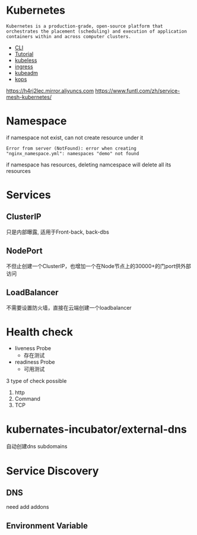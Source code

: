 # Kubernetes
    Kubernetes is a production-grade, open-source platform that orchestrates the placement (scheduling) and execution of application containers within and across computer clusters.

* [CLI](kubernetes/CLI)
* [Tutorial](kubernetes/tutorial)
* [kubeless](kubeless)
* [ingress](ingress)
* [kubeadm](kubeadm)
* [kops](kops)

https://h4rj2lec.mirror.aliyuncs.com
https://www.funtl.com/zh/service-mesh-kubernetes/

# Namespace
if namespace not exist, can not create resource under it
```
Error from server (NotFound): error when creating "nginx_namespace.yml": namespaces "demo" not found
```

if namespace has resources, deleting namcespace will delete all its resources

# Services
## ClusterIP
只是内部曝露, 适用于Front-back, back-dbs

## NodePort
不但止创建一个ClusterIP，也增加一个在Node节点上的30000+的门port供外部访问


## LoadBalancer
不需要设置防火墙，直接在云端创建一个loadbalancer

# Health check
- liveness Probe
  - 存在测试
- readiness Probe
  - 可用测试

3 type of check possible
1. http
2. Command
3. TCP

# kubernates-incubator/external-dns
自动创建dns subdomains


# Service Discovery
## DNS
need add addons
## Environment Variable

